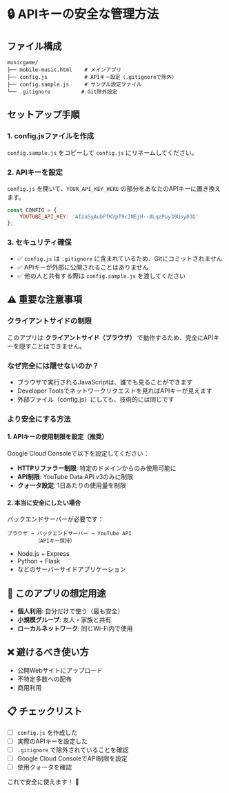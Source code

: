 # 🔒 APIキーの安全な管理方法

## ファイル構成

```
musicgame/
├── mobile-music.html    # メインアプリ
├── config.js            # APIキー設定（.gitignoreで除外）
├── config.sample.js     # サンプル設定ファイル
└── .gitignore          # Git除外設定
```

## セットアップ手順

### 1. config.jsファイルを作成

`config.sample.js` をコピーして `config.js` にリネームしてください。

### 2. APIキーを設定

`config.js` を開いて、`YOUR_API_KEY_HERE` の部分をあなたのAPIキーに置き換えます。

```javascript
const CONFIG = {
    YOUTUBE_API_KEY: 'AIzaSyAubPfKVpT9cJNEjH--8LqzPuy39Usy83Q'
};
```

### 3. セキュリティ確保

- ✅ `config.js` は `.gitignore` に含まれているため、Gitにコミットされません
- ✅ APIキーが外部に公開されることはありません
- ✅ 他の人と共有する際は `config.sample.js` を渡してください

## ⚠️ 重要な注意事項

### クライアントサイドの制限

このアプリは **クライアントサイド（ブラウザ）** で動作するため、完全にAPIキーを隠すことはできません。


### なぜ完全には隠せないのか？

- ブラウザで実行されるJavaScriptは、誰でも見ることができます
- Developer Toolsでネットワークリクエストを見ればAPIキーが見えます
- 外部ファイル（config.js）にしても、技術的には同じです

### より安全にする方法

#### 1. **APIキーの使用制限を設定**（推奨）

Google Cloud Consoleで以下を設定してください：

- **HTTPリファラー制限**: 特定のドメインからのみ使用可能に
- **API制限**: YouTube Data API v3のみに制限
- **クォータ設定**: 1日あたりの使用量を制限

#### 2. **本当に安全にしたい場合**

バックエンドサーバーが必要です：

```
ブラウザ → バックエンドサーバー → YouTube API
         （APIキー保持）
```

- Node.js + Express
- Python + Flask
- などのサーバーサイドアプリケーション

## 🎯 このアプリの想定用途

- **個人利用**: 自分だけで使う（最も安全）
- **小規模グループ**: 友人・家族と共有
- **ローカルネットワーク**: 同じWi-Fi内で使用

## ❌ 避けるべき使い方

- 公開Webサイトにアップロード
- 不特定多数への配布
- 商用利用

## 📋 チェックリスト

- [ ] `config.js` を作成した
- [ ] 実際のAPIキーを設定した
- [ ] `.gitignore` で除外されていることを確認
- [ ] Google Cloud ConsoleでAPI制限を設定
- [ ] 使用クォータを確認

これで安全に使えます！ 🎵
